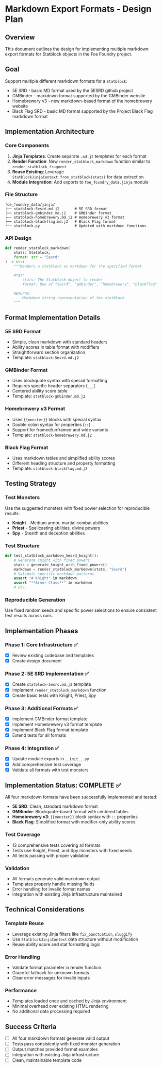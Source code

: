 # Markdown Export Formats - Design Plan

## Overview
This document outlines the design for implementing multiple markdown export formats for Statblock objects in the Foe Foundry project.

## Goal
Support multiple different markdown formats for a `Statblock`:
- 5E SRD - basic MD format used by the 5ESRD github project
- GMBinder - markdown format supported by the GMBinder website  
- Homebrewery v3 - new markdown-based format of the homebrewery website
- Black Flag SRD - basic MD format supported by the Project Black Flag markdown format

## Implementation Architecture

### Core Components
1. **Jinja Templates**: Create separate `.md.j2` templates for each format
2. **Render Function**: New `render_statblock_markdown` function similar to `render_statblock_fragment`
3. **Reuse Existing**: Leverage `StatblockJinjaContext.from_statblock(stats)` for data extraction
4. **Module Integration**: Add exports to `foe_foundry_data.jinja` module

### File Structure
```
foe_foundry_data/jinja/
├── statblock-5esrd.md.j2       # 5E SRD format
├── statblock-gmbinder.md.j2    # GMBinder format  
├── statblock-homebrewery.md.j2 # Homebrewery v3 format
├── statblock-blackflag.md.j2   # Black Flag format
└── statblock.py                # Updated with markdown functions
```

### API Design
```python
def render_statblock_markdown(
    stats: Statblock, 
    format: str = "5esrd"
) -> str:
    """Renders a statblock as markdown for the specified format
    
    Args:
        stats: The Statblock object to render
        format: One of "5esrd", "gmbinder", "homebrewery", "blackflag"
    
    Returns:
        Markdown string representation of the statblock
    """
```

## Format Implementation Details

### 5E SRD Format
- Simple, clean markdown with standard headers
- Ability scores in table format with modifiers
- Straightforward section organization
- Template: `statblock-5esrd.md.j2`

### GMBinder Format  
- Uses blockquote syntax with special formatting
- Requires specific header separators (`___`)
- Centered ability score table
- Template: `statblock-gmbinder.md.j2`

### Homebrewery v3 Format
- Uses `{{monster}}` blocks with special syntax
- Double colon syntax for properties (`::`)
- Support for framed/unframed and wide variants
- Template: `statblock-homebrewery.md.j2`

### Black Flag Format
- Uses markdown tables and simplified ability scores
- Different heading structure and property formatting
- Template: `statblock-blackflag.md.j2`

## Testing Strategy

### Test Monsters
Use the suggested monsters with fixed power selection for reproducible results:
- **Knight** - Medium armor, martial combat abilities
- **Priest** - Spellcasting abilities, divine powers  
- **Spy** - Stealth and deception abilities

### Test Structure
```python
def test_statblock_markdown_5esrd_knight():
    # Generate Knight with fixed powers
    stats = generate_knight_with_fixed_powers()
    markdown = render_statblock_markdown(stats, "5esrd")
    # Validate specific markdown patterns
    assert "# Knight" in markdown
    assert "**Armor Class**" in markdown
    # etc.
```

### Reproducible Generation
Use fixed random seeds and specific power selections to ensure consistent test results across runs.

## Implementation Phases

### Phase 1: Core Infrastructure ✅
- [x] Review existing codebase and templates
- [x] Create design document

### Phase 2: 5E SRD Implementation ✅
- [x] Create `statblock-5esrd.md.j2` template
- [x] Implement `render_statblock_markdown` function
- [x] Create basic tests with Knight, Priest, Spy

### Phase 3: Additional Formats ✅
- [x] Implement GMBinder format template
- [x] Implement Homebrewery v3 format template  
- [x] Implement Black Flag format template
- [x] Extend tests for all formats

### Phase 4: Integration ✅
- [x] Update module exports in `__init__.py`
- [x] Add comprehensive test coverage
- [x] Validate all formats with test monsters

## Implementation Status: COMPLETE ✅

All four markdown formats have been successfully implemented and tested:

- **5E SRD**: Clean, standard markdown format
- **GMBinder**: Blockquote-based format with centered tables
- **Homebrewery v3**: `{{monster}}` block syntax with `::` properties
- **Black Flag**: Simplified format with modifier-only ability scores

### Test Coverage
- 13 comprehensive tests covering all formats
- Tests use Knight, Priest, and Spy monsters with fixed seeds
- All tests passing with proper validation

### Validation
- All formats generate valid markdown output
- Templates properly handle missing fields
- Error handling for invalid format names
- Integration with existing Jinja infrastructure maintained

## Technical Considerations

### Template Reuse
- Leverage existing Jinja filters like `fix_punctuation`, `sluggify`
- Use `StatblockJinjaContext` data structure without modification
- Reuse ability score and stat formatting logic

### Error Handling
- Validate format parameter in render function
- Graceful fallback for unknown formats
- Clear error messages for invalid inputs

### Performance
- Templates loaded once and cached by Jinja environment
- Minimal overhead over existing HTML rendering
- No additional data processing required

## Success Criteria
- [ ] All four markdown formats generate valid output
- [ ] Tests pass consistently with fixed monster generation
- [ ] Output matches provided format examples
- [ ] Integration with existing Jinja infrastructure
- [ ] Clean, maintainable template code